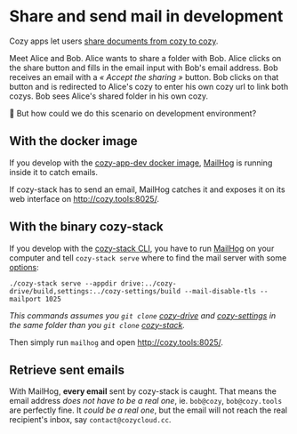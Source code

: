 # Share and send mail in development

Cozy apps let users [share documents from cozy to cozy](https://github.com/cozy/cozy-stack/blob/master/docs/sharing.md#cozy-to-cozy-sharing).

Meet Alice and Bob.
Alice wants to share a folder with Bob.
Alice clicks on the share button and fills in the email input with Bob's email address.
Bob receives an email with a _« Accept the sharing »_ button.
Bob clicks on that button and is redirected to Alice's cozy to enter his own cozy url to link both cozys.
Bob sees Alice's shared folder in his own cozy.

🤔 But how could we do this scenario on development environment?

## With the docker image

If you develop with the [cozy-app-dev docker image](https://github.com/cozy/cozy-stack/blob/master/docs/client-app-dev.md#with-docker), [MailHog](https://github.com/mailhog/MailHog) is running inside it to catch emails.

If cozy-stack has to send an email, MailHog catches it and exposes it on its web interface on http://cozy.tools:8025/.

## With the binary cozy-stack

If you develop with the [cozy-stack CLI](https://github.com/cozy/cozy-stack/blob/master/docs/cli/cozy-stack.md), you have to run [MailHog](https://github.com/mailhog/MailHog) on your computer and tell `cozy-stack serve` where to find the mail server with some [options](https://github.com/cozy/cozy-stack/blob/master/docs/cli/cozy-stack_serve.md#options):

```
./cozy-stack serve --appdir drive:../cozy-drive/build,settings:../cozy-settings/build --mail-disable-tls --mailport 1025
```

_This commands assumes you `git clone` [cozy-drive](https://github.com/cozy/cozy-drive) and [cozy-settings](https://github.com/cozy/cozy-settings) in the same folder than you `git clone` [cozy-stack](https://github.com/cozy/cozy-stack)._

Then simply run `mailhog` and open http://cozy.tools:8025/.

## Retrieve sent emails

With MailHog, **every email** sent by cozy-stack is caught. That means the email address *does not have to be a real one*, ie. `bob@cozy`, `bob@cozy.tools` are perfectly fine. It *could be a real one*, but the email will not reach the real recipient's inbox, say `contact@cozycloud.cc`.
